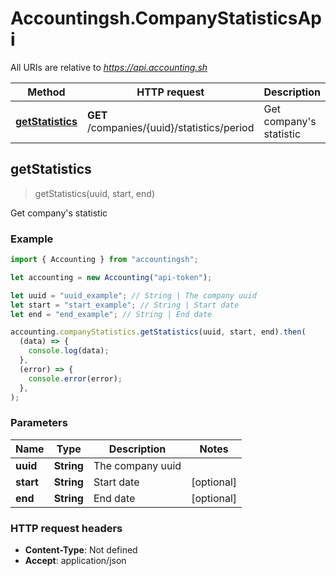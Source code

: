 # Accountingsh.CompanyStatisticsApi

All URIs are relative to *https://api.accounting.sh*

| Method                                                     | HTTP request                                | Description                 |
| ---------------------------------------------------------- | ------------------------------------------- | --------------------------- |
| [**getStatistics**](CompanyStatisticsApi.md#getStatistics) | **GET** /companies/{uuid}/statistics/period | Get company&#39;s statistic |

## getStatistics

> getStatistics(uuid, start, end)

Get company&#39;s statistic

### Example

```javascript
import { Accounting } from "accountingsh";

let accounting = new Accounting("api-token");

let uuid = "uuid_example"; // String | The company uuid
let start = "start_example"; // String | Start date
let end = "end_example"; // String | End date

accounting.companyStatistics.getStatistics(uuid, start, end).then(
  (data) => {
    console.log(data);
  },
  (error) => {
    console.error(error);
  },
);
```

### Parameters

| Name      | Type       | Description      | Notes      |
| --------- | ---------- | ---------------- | ---------- |
| **uuid**  | **String** | The company uuid |
| **start** | **String** | Start date       | [optional] |
| **end**   | **String** | End date         | [optional] |

### HTTP request headers

- **Content-Type**: Not defined
- **Accept**: application/json
